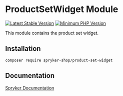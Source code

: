 # ProductSetWidget Module
[![Latest Stable Version](https://poser.pugx.org/spryker-shop/product-set-widget/v/stable.svg)](https://packagist.org/packages/spryker-shop/product-set-widget)
[![Minimum PHP Version](https://img.shields.io/badge/php-%3E%3D%208.1-8892BF.svg)](https://php.net/)

This module contains the product set widget.

## Installation

```
composer require spryker-shop/product-set-widget
```

## Documentation

[Spryker Documentation](https://docs.spryker.com)
